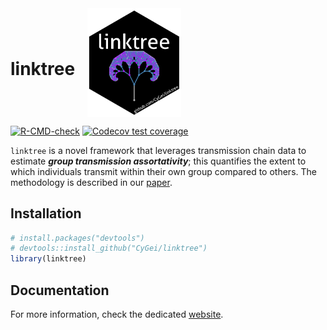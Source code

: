 
<!-- README.md is generated from README.Rmd. Please edit that file -->

<div style="display: flex; align-items: center;">

<h1 style="margin-right: 20px;">
linktree
</h1>

<img src="man/figures/hexsticker.png" width="150">

</div>

<!-- badges: start -->

[![R-CMD-check](https://github.com/CyGei/linktree/actions/workflows/R-CMD-check.yaml/badge.svg)](https://github.com/CyGei/linktree/actions/workflows/R-CMD-check.yaml)
[![Codecov test
coverage](https://codecov.io/gh/CyGei/linktree/graph/badge.svg)](https://app.codecov.io/gh/CyGei/linktree)
<!-- badges: end -->

`linktree` is a novel framework that leverages transmission chain data
to estimate ***group transmission assortativity***; this quantifies the
extent to which individuals transmit within their own group compared to
others. The methodology is described in our
[paper](https://journals.plos.org/plosone/article?id=10.1371/journal.pone.0313037).

## Installation

``` r
# install.packages("devtools")
# devtools::install_github("CyGei/linktree")
library(linktree)
```

## Documentation

For more information, check the dedicated [website](https://cygei.github.io/linktree/).
